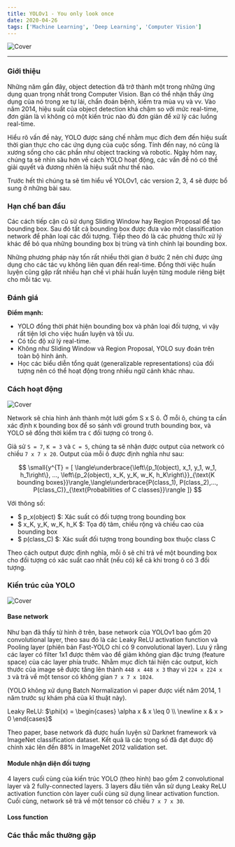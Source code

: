 ```yaml
---
title: YOLOv1 - You only look once
date: 2020-04-26
tags: ['Machine Learning', 'Deep Learning', 'Computer Vision']
---
```


![Cover](../../../assets/images/2020-08-03/image.png)

---

### Giới thiệu

Những năm gần đây, object detection đã trở thành một trong những ứng dụng quan trọng nhất trong Computer Vision. Bạn có thể nhận thấy ứng dụng của nó trong xe tự lái, chẩn đoán bệnh, kiểm tra mùa vụ và vv. Vào năm 2014, hiệu suất của object detection khá chậm so với mức real-time, đơn giản là vì không có một kiến trúc nào đủ đơn giản để xử lý các luồng real-time.

Hiểu rõ vấn đề này, YOLO được sáng chế nhằm mục đích đem đến hiệu suất thời gian thực cho các ứng dụng của cuộc sống. Tính đến nay, nó cũng là xương sống cho các phần như object tracking và robotic. Ngày hôm nay, chúng ta sẽ nhìn sâu hơn về cách YOLO hoạt động, các vấn đề nó có thể giải quyết và đương nhiên là hiệu suất như thế nào.

Trước hết thì chúng ta sẽ tìm hiểu về YOLOv1, các version 2, 3, 4 sẽ được bổ sung ở những bài sau.



### Hạn chế ban đầu

Các cách tiếp cận cũ sử dụng Sliding Window hay Region Proposal để tạo bounding box. Sau đó tất cả bounding box được đưa vào một classification network để phân loại các đối tượng. Tiếp theo đó là các phương thức xử lý khác để bỏ qua những bounding box bị trùng và tinh chỉnh lại bounding box.

Những phương pháp này tốn rất nhiều thời gian ở bước 2 nên chỉ được ứng dụng cho các tác vụ không liên quan đến real-time. Đồng thời việc huấn luyện cũng gặp rất nhiều hạn chế vì phải huấn luyện từng module riêng biệt cho mỗi tác vụ.



### Đánh giá

__Điểm mạnh:__
- YOLO đồng thời phát hiện bounding box và phân loại đối tượng, vì vậy rất tiện lợi cho việc huấn luyện và tối ưu.
- Có tốc độ xử lý real-time.
- Không như Sliding Window và Region Proposal, YOLO suy đoán trên toàn bộ hình ảnh.
- Học các biểu diễn tổng quát (generalizable representations) của đối tượng nên có thể hoạt động trong nhiều ngữ cảnh khác nhau.



### Cách hoạt động

![Cover](../../../assets/images/2020-08-03/yolo_design.jpg)

Network sẽ chia hình ảnh thành một lưới gồm S x S ô. Ở mỗi ô, chúng ta cần xác định `K` bounding box để so sánh với ground truth bounding box, và YOLO sẽ đồng thời kiểm tra `C` đối tượng có trong ô.

Giả sử  `S = 7`, `K = 3` và `C = 5`, chúng ta sẽ nhận được output của network có chiều `7 x 7 x 20`. Output của mỗi ô được định nghĩa như sau:

$$ \small{y^{T} = [
  \langle\underbrace{\left\{p_1(object), x_1, y_1, w_1, h_1\right\}, ..., \left\{p_2(object), x_K, y_K, w_K, h_K\right\}}_{\text{K bounding boxes}}\rangle,\langle\underbrace{P(class_1), P(class_2),..., P(class_C)}_{\text{Probabilities of C classes}}\rangle
  ]} $$

Với thông số:
- $ p_x(object) $: Xác suất có đối tượng trong bounding box
- $ x_K, y_K, w_K, h_K $: Tọa độ tâm, chiều rộng và chiều cao của bounding box
- $ p(class_C) $: Xác suất đối tượng trong bounding box thuộc class C

Theo cách output được định nghĩa, mỗi ô sẽ chỉ trả về một bounding box cho đối tượng có xác suất cao nhất (nếu có) kể cả khi trong ô có 3 đối tượng.




### Kiến trúc của YOLO

![Cover](../../../assets/images/2020-08-03/architecture.png)


#### Base network

Như bạn đã thấy từ hình ở trên, base network của YOLOv1 bao gồm 20 convolutional layer, theo sau đó là các Leaky ReLU activation function và Pooling layer (phiên bản Fast-YOLO chỉ có 9 convolutional layer). Lưu ý rằng các layer có filter 1x1 được thêm vào để giảm không gian đặc trưng (feature space) của các layer phía trước. Nhằm mục đích tái hiện các output, kích thước của image sẽ được tăng lên thành `448 x 448 x 3` thay vì `224 x 224 x 3` và trả về một tensor có không gian `7 x 7 x 1024`.

(YOLO không xử dụng Batch Normalization vì paper được viết năm 2014, 1 năm trước sự khám phá của kĩ thuật này).

Leaky ReLU: $\phi(x) = \begin{cases}
                            \alpha x & x \leq 0 \\ \newline
                            x & x > 0
                          \end{cases}$

Theo paper, base network đã được huấn luyện sử Darknet framework và ImageNet classification dataset. Kết quả là các trọng số đã đạt được độ chính xác lên đến 88% in ImageNet 2012 validation set.


#### Module nhận diện đối tượng

4 layers cuối cùng của kiến trúc YOLO (theo hình) bao gồm 2 convolutional layer và 2 fully-connected layers. 3 layers đầu tiên vẫn sử dụng Leaky ReLU activation function còn layer cuối cùng sử dụng linear activation function. Cuối cùng, network sẽ trả về một tensor có chiều `7 x 7 x 30`.


#### Loss function





### Các thắc mắc thường gặp

